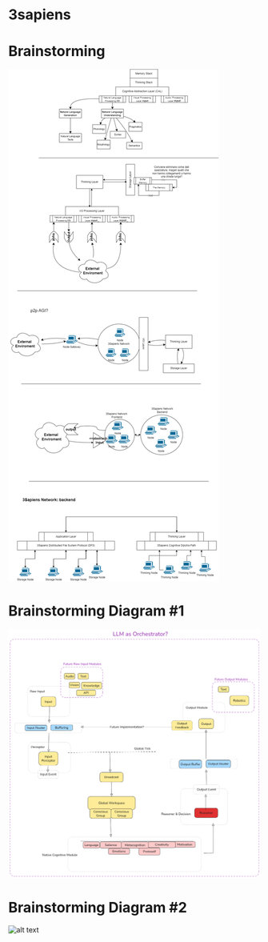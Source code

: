 # 3sapiens

# Brainstorming

![alt text](model-brainstorming.drawio.png)

# Brainstorming Diagram #1

![alt text](model-alpha.png)

# Brainstorming Diagram #2

![alt text](model-alpha#2.svg)
